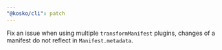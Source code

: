 ```yaml
---
"@kosko/cli": patch
---
```


Fix an issue when using multiple `transformManifest` plugins, changes of a manifest do not reflect in `Manifest.metadata`.
